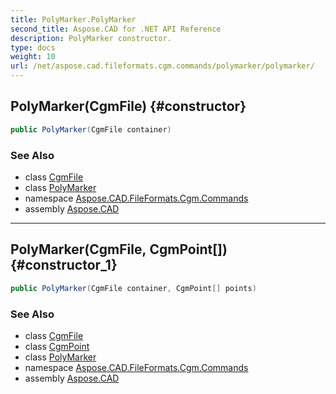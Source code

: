 ```yaml
---
title: PolyMarker.PolyMarker
second_title: Aspose.CAD for .NET API Reference
description: PolyMarker constructor. 
type: docs
weight: 10
url: /net/aspose.cad.fileformats.cgm.commands/polymarker/polymarker/
---
```

## PolyMarker(CgmFile) {#constructor}

```csharp
public PolyMarker(CgmFile container)
```

### See Also

* class [CgmFile](../../../aspose.cad.fileformats.cgm/cgmfile/)
* class [PolyMarker](../)
* namespace [Aspose.CAD.FileFormats.Cgm.Commands](../../polymarker/)
* assembly [Aspose.CAD](../../../)

---

## PolyMarker(CgmFile, CgmPoint[]) {#constructor_1}

```csharp
public PolyMarker(CgmFile container, CgmPoint[] points)
```

### See Also

* class [CgmFile](../../../aspose.cad.fileformats.cgm/cgmfile/)
* class [CgmPoint](../../../aspose.cad.fileformats.cgm.classes/cgmpoint/)
* class [PolyMarker](../)
* namespace [Aspose.CAD.FileFormats.Cgm.Commands](../../polymarker/)
* assembly [Aspose.CAD](../../../)


